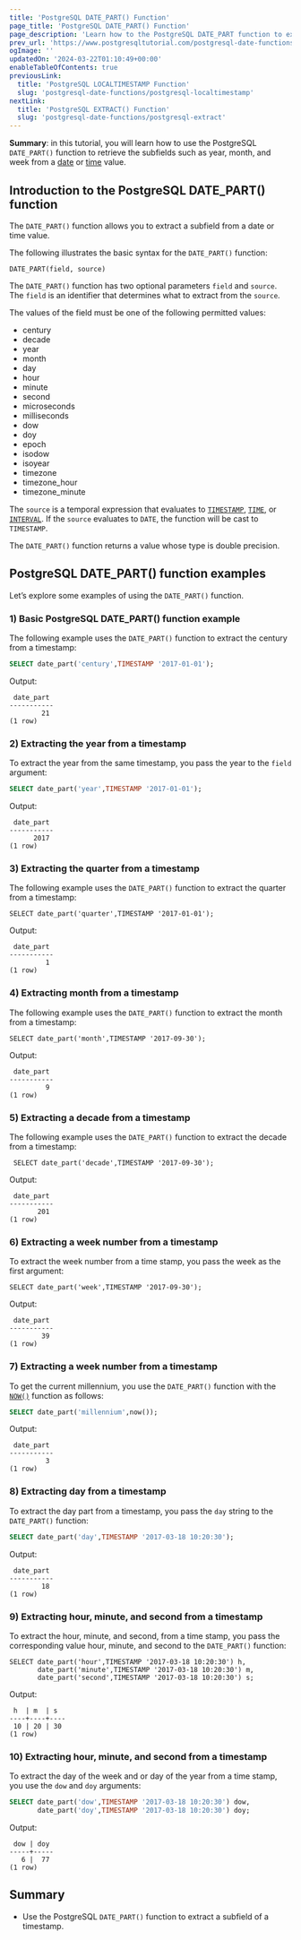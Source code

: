 ```yaml
---
title: 'PostgreSQL DATE_PART() Function'
page_title: 'PostgreSQL DATE_PART() Function'
page_description: 'Learn how to the PostgreSQL DATE_PART function to extract subfields such as year, month, week, and so on from a timestamp.'
prev_url: 'https://www.postgresqltutorial.com/postgresql-date-functions/postgresql-date_part/'
ogImage: ''
updatedOn: '2024-03-22T01:10:49+00:00'
enableTableOfContents: true
previousLink:
  title: 'PostgreSQL LOCALTIMESTAMP Function'
  slug: 'postgresql-date-functions/postgresql-localtimestamp'
nextLink:
  title: 'PostgreSQL EXTRACT() Function'
  slug: 'postgresql-date-functions/postgresql-extract'
---
```


**Summary**: in this tutorial, you will learn how to use the PostgreSQL `DATE_PART()` function to retrieve the subfields such as year, month, and week from a [date](../postgresql-tutorial/postgresql-date) or [time](../postgresql-tutorial/postgresql-time) value.

## Introduction to the PostgreSQL DATE_PART() function

The `DATE_PART()` function allows you to extract a subfield from a date or time value.

The following illustrates the basic syntax for the `DATE_PART()` function:

```sqlsql
DATE_PART(field, source)
```

The `DATE_PART()` function has two optional parameters `field` and `source`. The `field` is an identifier that determines what to extract from the `source`.

The values of the field must be one of the following permitted values:

- century
- decade
- year
- month
- day
- hour
- minute
- second
- microseconds
- milliseconds
- dow
- doy
- epoch
- isodow
- isoyear
- timezone
- timezone_hour
- timezone_minute

The `source` is a temporal expression that evaluates to [`TIMESTAMP`](../postgresql-tutorial/postgresql-timestamp), [`TIME`](../postgresql-tutorial/postgresql-time), or [`INTERVAL`](../postgresql-tutorial/postgresql-interval). If the `source` evaluates to `DATE`, the function will be cast to `TIMESTAMP`.

The `DATE_PART()` function returns a value whose type is double precision.

## PostgreSQL DATE_PART() function examples

Let’s explore some examples of using the `DATE_PART()` function.

### 1\) Basic PostgreSQL DATE_PART() function example

The following example uses the `DATE_PART()` function to extract the century from a timestamp:

```sql
SELECT date_part('century',TIMESTAMP '2017-01-01');
```

Output:

```text
 date_part
-----------
        21
(1 row)
```

### 2\) Extracting the year from a timestamp

To extract the year from the same timestamp, you pass the year to the `field` argument:

```sql
SELECT date_part('year',TIMESTAMP '2017-01-01');
```

Output:

```text
 date_part
-----------
      2017
(1 row)
```

### 3\) Extracting the quarter from a timestamp

The following example uses the `DATE_PART()` function to extract the quarter from a timestamp:

```
SELECT date_part('quarter',TIMESTAMP '2017-01-01');
```

Output:

```text
 date_part
-----------
         1
(1 row)
```

### 4\) Extracting month from a timestamp

The following example uses the `DATE_PART()` function to extract the month from a timestamp:

```
SELECT date_part('month',TIMESTAMP '2017-09-30');
```

Output:

```text
 date_part
-----------
         9
(1 row)
```

### 5\) Extracting a decade from a timestamp

The following example uses the `DATE_PART()` function to extract the decade from a timestamp:

```text
 SELECT date_part('decade',TIMESTAMP '2017-09-30');
```

Output:

```text
 date_part
-----------
       201
(1 row)
```

### 6\) Extracting a week number from a timestamp

To extract the week number from a time stamp, you pass the week as the first argument:

```
SELECT date_part('week',TIMESTAMP '2017-09-30');
```

Output:

```text
 date_part
-----------
        39
(1 row)
```

### 7\) Extracting a week number from a timestamp

To get the current millennium, you use the `DATE_PART()` function with the [`NOW()`](postgresql-now) function as follows:

```sql
SELECT date_part('millennium',now());
```

Output:

```text
 date_part
-----------
         3
(1 row)
```

### 8\) Extracting day from a timestamp

To extract the day part from a timestamp, you pass the `day` string to the `DATE_PART()` function:

```sql
SELECT date_part('day',TIMESTAMP '2017-03-18 10:20:30');
```

Output:

```text
 date_part
-----------
        18
(1 row)
```

### 9\) Extracting hour, minute, and second from a timestamp

To extract the hour, minute, and second, from a time stamp, you pass the corresponding value hour, minute, and second to the `DATE_PART()` function:

```
SELECT date_part('hour',TIMESTAMP '2017-03-18 10:20:30') h,
       date_part('minute',TIMESTAMP '2017-03-18 10:20:30') m,
       date_part('second',TIMESTAMP '2017-03-18 10:20:30') s;
```

Output:

```
 h  | m  | s
----+----+----
 10 | 20 | 30
(1 row)
```

### 10\) Extracting hour, minute, and second from a timestamp

To extract the day of the week and or day of the year from a time stamp, you use the `dow` and `doy` arguments:

```sql
SELECT date_part('dow',TIMESTAMP '2017-03-18 10:20:30') dow,
       date_part('doy',TIMESTAMP '2017-03-18 10:20:30') doy;
```

Output:

```
 dow | doy
-----+-----
   6 |  77
(1 row)
```

## Summary

- Use the PostgreSQL `DATE_PART()` function to extract a subfield of a timestamp.
